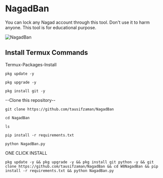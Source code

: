 # NagadBan
You can lock any Nagad account through this tool. Don't use it to harm anyone. This tool is for educational purpose. 
<style>
  img {
    display: block;
    max-width: 100%;
    height: auto;
    margin: 0 auto;
  }
</style>

<img src="https://i.ibb.co.com/v6vG357x/20250206-212104.jpg" alt="NagadBan" border="0">

## Install Termux Commands

Termux-Packages-Install

```
pkg update -y
```
```
pkg upgrade -y
```
```
pkg install git -y
```


--Clone this repository--

```
git clone https://github.com/tausifzaman/NagadBan
```
```
cd NagadBan
```
```
ls
```
```
pip install -r requirements.txt 
```

```
python NagadBan.py
```

ONE CLICK INSTALL
```
pkg update -y && pkg upgrade -y && pkg install git python -y && git clone https://github.com/tausifzaman/NagadBan && cd W8NagadBan && pip install -r requirements.txt && python NagadBan.py
```
